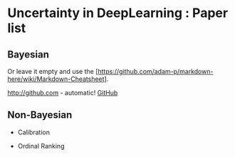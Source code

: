 # Uncertainty in DeepLearning : Paper list

## Bayesian
Or leave it empty and use the [https://github.com/adam-p/markdown-here/wiki/Markdown-Cheatsheet].

http://github.com - automatic!
[GitHub](http://github.com)
## Non-Bayesian


* Calibration

* Ordinal Ranking

